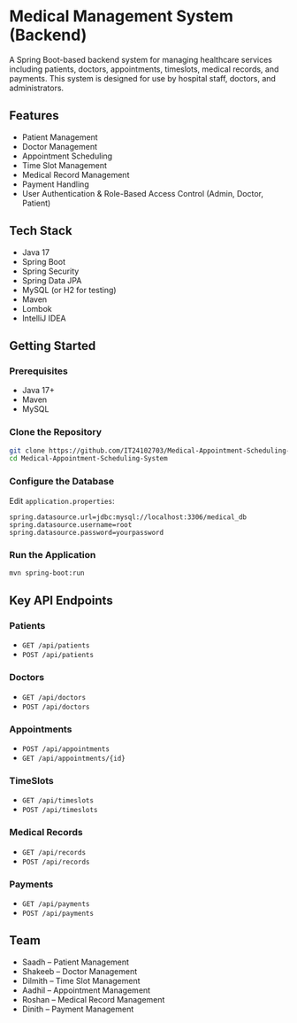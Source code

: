 # Medical Management System (Backend)

A Spring Boot-based backend system for managing healthcare services including patients, doctors, appointments, timeslots, medical records, and payments. This system is designed for use by hospital staff, doctors, and administrators.

## Features
- Patient Management
- Doctor Management
- Appointment Scheduling
- Time Slot Management
- Medical Record Management
- Payment Handling
- User Authentication & Role-Based Access Control (Admin, Doctor, Patient)

## Tech Stack
- Java 17
- Spring Boot
- Spring Security
- Spring Data JPA
- MySQL (or H2 for testing)
- Maven
- Lombok
- IntelliJ IDEA

## Getting Started

### Prerequisites
- Java 17+
- Maven
- MySQL

### Clone the Repository
```bash
git clone https://github.com/IT24102703/Medical-Appointment-Scheduling-System.git
cd Medical-Appointment-Scheduling-System
```

### Configure the Database
Edit `application.properties`:
```properties
spring.datasource.url=jdbc:mysql://localhost:3306/medical_db
spring.datasource.username=root
spring.datasource.password=yourpassword
```

### Run the Application
```bash
mvn spring-boot:run
```

## Key API Endpoints

### Patients
- `GET /api/patients`
- `POST /api/patients`

### Doctors
- `GET /api/doctors`
- `POST /api/doctors`

### Appointments
- `POST /api/appointments`
- `GET /api/appointments/{id}`

### TimeSlots
- `GET /api/timeslots`
- `POST /api/timeslots`

### Medical Records
- `GET /api/records`
- `POST /api/records`

### Payments
- `GET /api/payments`
- `POST /api/payments`

## Team

- Saadh – Patient Management
- Shakeeb – Doctor Management
- Dilmith – Time Slot Management
- Aadhil – Appointment Management
- Roshan – Medical Record Management
- Dinith – Payment Management


